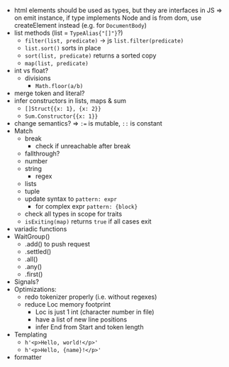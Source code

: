 - html elements should be used as types, but they are interfaces in JS => on emit instance, if type implements Node and is from dom, use createElement instead (e.g. for `DocumentBody`)
- list methods (list = `TypeAlias{"[]"}`?)
  - `filter(list, predicate)` -> js `list.filter(predicate)`
  - `list.sort()` sorts in place
  - `sort(list, predicate)` returns a sorted copy
  - `map(list, predicate)`
- int vs float?
  - divisions
    - `Math.floor(a/b)`
- merge token and literal?
- infer constructors in lists, maps & sum
  - `[]Struct{{x: 1}, {x: 2}}`
  - `Sum.Constructor{{x: 1}}`
- change semantics? => `:=` is mutable, `::` is constant
- Match
  - break
    - check if unreachable after break
  - fallthrough?
  - number
  - string
    - regex
  - lists
  - tuple
  - update syntax to `pattern: expr`
    - for complex expr `pattern: {block}`
  - check all types in scope for traits
  - `isExiting(map)` returns `true` if all cases exit
- variadic functions
- WaitGroup()
  - .add() to push request
  - .settled()
  - .all()
  - .any()
  - .first()
- Signals?
- Optimizations:
  - redo tokenizer properly (i.e. without regexes)
  - reduce Loc memory footprint
    - Loc is just 1 int (character number in file)
    - have a list of new line positions
    - infer End from Start and token length
- Templating
  - `h'<p>Hello, world!</p>'`
  - `h'<p>Hello, {name}!</p>'`
- formatter
